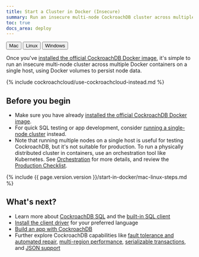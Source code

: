 ```yaml
---
title: Start a Cluster in Docker (Insecure)
summary: Run an insecure multi-node CockroachDB cluster across multiple Docker containers on a single host.
toc: true
docs_area: deploy
---
```


<div id="os-tabs" class="clearfix">
  <button id="mac" class="current" data-eventcategory="buttonClick-doc-os" data-eventaction="mac">Mac</button>
  <a href="start-a-local-cluster-in-docker-linux.html"><button id="linux" data-eventcategory="buttonClick-doc-os" data-eventaction="linux">Linux</button></a>
  <a href="start-a-local-cluster-in-docker-windows.html"><button id="windows" data-eventcategory="buttonClick-doc-os" data-eventaction="windows">Windows</button></a>
</div>

Once you've [installed the official CockroachDB Docker image](install-cockroachdb.html), it's simple to run an insecure multi-node cluster across multiple Docker containers on a single host, using Docker volumes to persist node data.

{% include cockroachcloud/use-cockroachcloud-instead.md %}

## Before you begin

- Make sure you have already [installed the official CockroachDB Docker image](install-cockroachdb.html).
- For quick SQL testing or app development, consider [running a single-node cluster](cockroach-start-single-node.html) instead.
- Note that running multiple nodes on a single host is useful for testing CockroachDB, but it's not suitable for production. To run a physically distributed cluster in containers, use an orchestration tool like Kubernetes. See [Orchestration](orchestration.html) for more details, and review the [Production Checklist](recommended-production-settings.html).

{% include {{ page.version.version }}/start-in-docker/mac-linux-steps.md %}

## What's next?

- Learn more about [CockroachDB SQL](learn-cockroachdb-sql.html) and the [built-in SQL client](cockroach-sql.html)
- [Install the client driver](install-client-drivers.html) for your preferred language
- [Build an app with CockroachDB](example-apps.html)
- Further explore CockroachDB capabilities like [fault tolerance and automated repair](demo-fault-tolerance-and-recovery.html), [multi-region performance](demo-low-latency-multi-region-deployment.html), [serializable transactions](demo-serializable.html), and [JSON support](demo-json-support.html)
